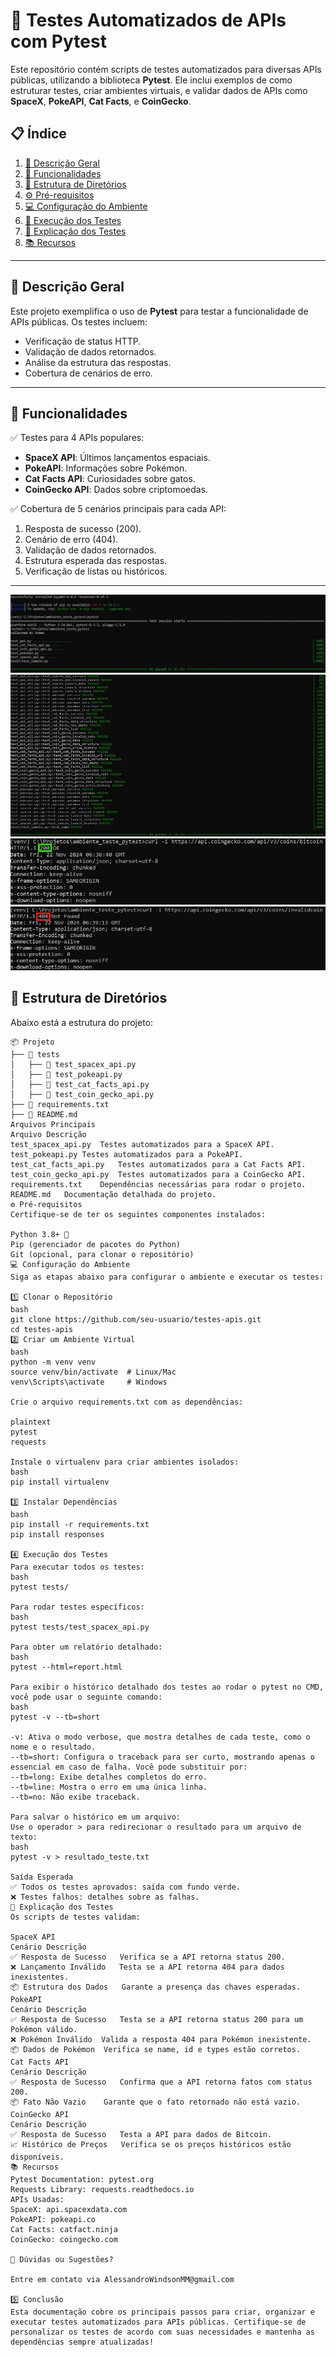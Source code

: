 # 🧪 Testes Automatizados de APIs com Pytest

Este repositório contém scripts de testes automatizados para diversas APIs públicas, utilizando a biblioteca **Pytest**. Ele inclui exemplos de como estruturar testes, criar ambientes virtuais, e validar dados de APIs como **SpaceX**, **PokeAPI**, **Cat Facts**, e **CoinGecko**.

## 📋 Índice

1. [📜 Descrição Geral](#descrição-geral)
2. [🚀 Funcionalidades](#funcionalidades)
3. [📂 Estrutura de Diretórios](#estrutura-de-diretórios)
4. [⚙️ Pré-requisitos](#pré-requisitos)
5. [💻 Configuração do Ambiente](#configuração-do-ambiente)
6. [📜 Execução dos Testes](#execução-dos-testes)
7. [📝 Explicação dos Testes](#explicação-dos-testes)
8. [📚 Recursos](#recursos)

---

## 📜 Descrição Geral

Este projeto exemplifica o uso de **Pytest** para testar a funcionalidade de APIs públicas. Os testes incluem:

- Verificação de status HTTP.
- Validação de dados retornados.
- Análise da estrutura das respostas.
- Cobertura de cenários de erro.

---

## 🚀 Funcionalidades

✅ Testes para 4 APIs populares:

- **SpaceX API**: Últimos lançamentos espaciais.
- **PokeAPI**: Informações sobre Pokémon.
- **Cat Facts API**: Curiosidades sobre gatos.
- **CoinGecko API**: Dados sobre criptomoedas.

✅ Cobertura de 5 cenários principais para cada API:

1. Resposta de sucesso (200).
2. Cenário de erro (404).
3. Validação de dados retornados.
4. Estrutura esperada das respostas.
5. Verificação de listas ou históricos.

---

![Início de Teste da API](./img/TEST%20START%20API.jpg)
![Histórico de Teste da API](./img/HISTORICO%20TEST%20API.jpg)
![OK](./img/ok.jpg)
![invalid](./img/invalidcoin.jpg)

## 📂 Estrutura de Diretórios

Abaixo está a estrutura do projeto:

```plaintext
📦 Projeto
├── 📁 tests
│   ├── 📝 test_spacex_api.py
│   ├── 📝 test_pokeapi.py
│   ├── 📝 test_cat_facts_api.py
│   ├── 📝 test_coin_gecko_api.py
├── 📄 requirements.txt
├── 📄 README.md
Arquivos Principais
Arquivo	Descrição
test_spacex_api.py	Testes automatizados para a SpaceX API.
test_pokeapi.py	Testes automatizados para a PokeAPI.
test_cat_facts_api.py	Testes automatizados para a Cat Facts API.
test_coin_gecko_api.py	Testes automatizados para a CoinGecko API.
requirements.txt	Dependências necessárias para rodar o projeto.
README.md	Documentação detalhada do projeto.
⚙️ Pré-requisitos
Certifique-se de ter os seguintes componentes instalados:

Python 3.8+ 🐍
Pip (gerenciador de pacotes do Python)
Git (opcional, para clonar o repositório)
💻 Configuração do Ambiente
Siga as etapas abaixo para configurar o ambiente e executar os testes:

1️⃣ Clonar o Repositório
bash
git clone https://github.com/seu-usuario/testes-apis.git
cd testes-apis
2️⃣ Criar um Ambiente Virtual
bash
python -m venv venv
source venv/bin/activate  # Linux/Mac
venv\Scripts\activate     # Windows

Crie o arquivo requirements.txt com as dependências:

plaintext
pytest
requests

Instale o virtualenv para criar ambientes isolados:
bash
pip install virtualenv

3️⃣ Instalar Dependências
bash
pip install -r requirements.txt
pip install responses

4️⃣ Execução dos Testes
Para executar todos os testes:
bash
pytest tests/

Para rodar testes específicos:
bash
pytest tests/test_spacex_api.py

Para obter um relatório detalhado:
bash
pytest --html=report.html

Para exibir o histórico detalhado dos testes ao rodar o pytest no CMD, você pode usar o seguinte comando:
bash
pytest -v --tb=short

-v: Ativa o modo verbose, que mostra detalhes de cada teste, como o nome e o resultado.
--tb=short: Configura o traceback para ser curto, mostrando apenas o essencial em caso de falha. Você pode substituir por:
--tb=long: Exibe detalhes completos do erro.
--tb=line: Mostra o erro em uma única linha.
--tb=no: Não exibe traceback.

Para salvar o histórico em um arquivo:
Use o operador > para redirecionar o resultado para um arquivo de texto:
bash
pytest -v > resultado_teste.txt

Saída Esperada
✅ Todos os testes aprovados: saída com fundo verde.
❌ Testes falhos: detalhes sobre as falhas.
📝 Explicação dos Testes
Os scripts de testes validam:

SpaceX API
Cenário	Descrição
✅ Resposta de Sucesso	Verifica se a API retorna status 200.
❌ Lançamento Inválido	Testa se a API retorna 404 para dados inexistentes.
📦 Estrutura dos Dados	Garante a presença das chaves esperadas.
PokeAPI
Cenário	Descrição
✅ Resposta de Sucesso	Testa se a API retorna status 200 para um Pokémon válido.
❌ Pokémon Inválido	Valida a resposta 404 para Pokémon inexistente.
📦 Dados de Pokémon	Verifica se name, id e types estão corretos.
Cat Facts API
Cenário	Descrição
✅ Resposta de Sucesso	Confirma que a API retorna fatos com status 200.
📦 Fato Não Vazio	Garante que o fato retornado não está vazio.
CoinGecko API
Cenário	Descrição
✅ Resposta de Sucesso	Testa a API para dados de Bitcoin.
📈 Histórico de Preços	Verifica se os preços históricos estão disponíveis.
📚 Recursos
Pytest Documentation: pytest.org
Requests Library: requests.readthedocs.io
APIs Usadas:
SpaceX: api.spacexdata.com
PokeAPI: pokeapi.co
Cat Facts: catfact.ninja
CoinGecko: coingecko.com

🌟 Dúvidas ou Sugestões?

Entre em contato via AlessandroWindsonMM@gmail.com

5️⃣ Conclusão
Esta documentação cobre os principais passos para criar, organizar e executar testes automatizados para APIs públicas. Certifique-se de personalizar os testes de acordo com suas necessidades e mantenha as dependências sempre atualizadas!
